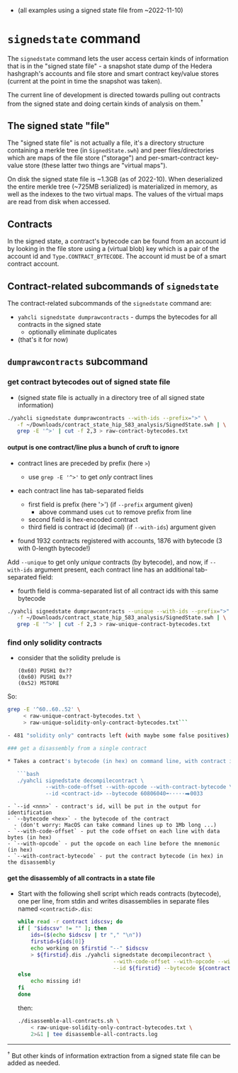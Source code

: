 - (all examples using a signed state file from ~2022-11-10)

# `signedstate` command

The `signedstate` command lets the user access certain kinds 
of information that is in the "signed state file" - a snapshot
state dump of the Hedera hashgraph's accounts and file store and
smart contract key/value stores (current at the point in time the
snapshot was taken).

The current line of development is directed towards pulling out
contracts from the signed state and doing certain kinds of
analysis on them.<sup>†</sup>

## The signed state "file"

The "signed state file" is not actually a file, it's a directory structure
containing a merkle tree (in `SignedState.swh`) and peer files/directories
which are maps of the file store ("storage") and per-smart-contract key-value
store (these latter two things are "virtual maps").

On disk the signed state file is ~1.3GB (as of 2022-10).  When deserialized
the entire merkle tree (~725MB serialized) is materialized in memory, as 
well as the indexes to the two virtual maps.  The values of the virtual maps
are read from disk when accessed.

## Contracts

In the signed state, a contract's bytecode can be found from an account
id by looking in the file store using a (virtual blob) key which is a
pair of the account id and `Type.CONTRACT_BYTECODE`.  The account id
must be of a smart contract account.

## Contract-related subcommands of `signedstate`

The contract-related subcommands of the `signedstate` command are:

* `yahcli signedstate dumprawcontracts` - dumps the bytecodes for all contracts in the signed state
  - optionally eliminate duplicates
* (that's it for now)
    

## `dumprawcontracts` subcommand

### get contract bytecodes out of signed state file
- (signed state file is actually in a directory tree of all signed state information)

```bash
./yahcli signedstate dumprawcontracts --with-ids --prefix=">" \
   -f ~/Downloads/contract_state_hip_583_analysis/SignedState.swh | \
   grep -E '^>' | cut -f 2,3 > raw-contract-bytecodes.txt
```
#### output is one contract/line plus a bunch of cruft to ignore
 - contract lines are preceded by prefix (here `>`)
   - use `grep -E '^>'` to get _only_ contract lines
 - each contract line has tab-separated fields
   - first field is prefix (here '>') (if `--prefix` argument given)
     - above command uses `cut` to remove prefix from line
   - second field is hex-encoded contract
   - third field is contract id (decimal) (if `--with-ids`) argument given

- found 1932 contracts registered with accounts, 1876 with bytecode (3 with 0-length bytecode!)

Add `--unique` to get only _unique_ contracts (by bytecode), and now, if `--with-ids` argument
present, each contract line has an additional tab-separated field:
  - fourth field is comma-separated list of all contract ids with this same bytecode

```bash
./yahcli signedstate dumprawcontracts --unique --with-ids --prefix=">" \
   -f ~/Downloads/contract_state_hip_583_analysis/SignedState.swh | \
   grep -E '^>' | cut -f 2,3 > raw-unique-contract-bytecodes.txt
```

### find only solidity contracts

- consider that the solidity prelude is
  ```
  (0x60) PUSH1 0x??
  (0x60) PUSH1 0x??
  (0x52) MSTORE
  ```

So:

```bash
grep -E '^60..60..52' \
     < raw-unique-contract-bytecodes.txt \
     > raw-unique-solidity-only-contract-bytecodes.txt```

- 481 "solidity only" contracts left (with maybe some false positives)

### get a disassembly from a single contract

* Takes a contract's bytecode (in hex) on command line, with contract id; output to stdout

   ```bash
   ./yahcli signedstate decompilecontract \
            --with-code-offset --with-opcode --with-contract-bytecode \
            --id <contract-id> --bytecode 60806040⬅·····⮕0033
   ```
  
    - `--id <nnn>` - contract's id, will be put in the output for identification
    - `--bytecode <hex>` - the bytecode of the contract
      - (don't worry: MacOS can take command lines up to 1Mb long ...)
    - `--with-code-offset` - put the code offset on each line with data bytes (in hex)
    - `--with-opcode` - put the opcode on each line before the mnemonic (in hex)
    - `--with-contract-bytecode` - put the contract bytecode (in hex) in the disassembly
    
#### get the disassembly of all contracts in a state file

* Start with the following shell script which reads contracts (bytecode), one per line, from stdin
  and writes disassemblies in separate files named `<contractid>.dis`:
    ```bash
    while read -r contract idscsv; do
    if [ "$idscsv" != "" ]; then
        ids=($(echo $idscsv | tr "," "\n"))
        firstid=${ids[0]}
        echo working on $firstid "--" $idscsv
        > ${firstid}.dis ./yahcli signedstate decompilecontract \
                                  --with-code-offset --with-opcode --with-contract-bytecode \
                                  --id ${firstid} --bytecode ${contract}
    else
        echo missing id!
    fi
    done
    ```
  
  then:

  ```bash
  ./disassemble-all-contracts.sh \
      < raw-unique-solidity-only-contract-bytecodes.txt \
      2>&1 | tee disassemble-all-contracts.log
  ```
----

<sup>†</sup> But other kinds of information extraction from a signed state file
can be added as needed.